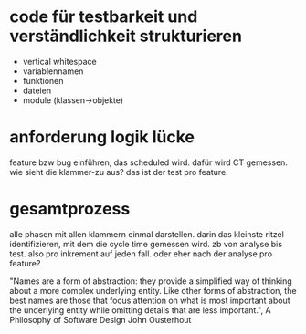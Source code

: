 # code für testbarkeit und verständlichkeit strukturieren
* vertical whitespace
* variablennamen
* funktionen
* dateien
* module (klassen->objekte)

# anforderung logik lücke
feature bzw bug einführen, das scheduled wird. dafür wird CT gemessen.
wie sieht die klammer-zu aus? das ist der test pro feature.

# gesamtprozess
alle phasen mit allen klammern einmal darstellen.
darin das kleinste ritzel identifizieren, mit dem die cycle time gemessen wird.
zb von analyse bis test. also pro inkrement auf jeden fall.
oder eher nach der analyse pro feature?



"Names are a form of abstraction: they provide a simplified way of thinking about a more complex underlying entity. Like other forms of abstraction, the best names are those that focus attention on what is most important about the underlying entity while omitting details that are less important.",
A Philosophy of Software Design
John Ousterhout